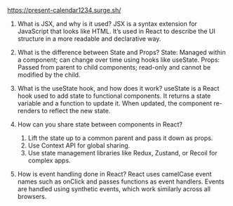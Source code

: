 https://present-calendar1234.surge.sh/

1. What is JSX, and why is it used?
JSX is a syntax extension for JavaScript that looks like HTML. It’s used in React to describe the UI structure in a more readable and declarative way.

2. What is the difference between State and Props?
State: Managed within a component; can change over time using hooks like useState.
Props: Passed from parent to child components; read-only and cannot be modified by the     child.

3. What is the useState hook, and how does it work?
useState is a React hook used to add state to functional components. It returns a state variable and a function to update it. When updated, the component re-renders to reflect the new state.

4. How can you share state between components in React?
    1. Lift the state up to a common parent and pass it down as props.
    2. Use Context API for global sharing.
    3. Use state management libraries like Redux, Zustand, or Recoil for complex apps.

5. How is event handling done in React?
React uses camelCase event names such as onClick and passes functions as event handlers. Events are handled using synthetic events, which work similarly across all browsers.
